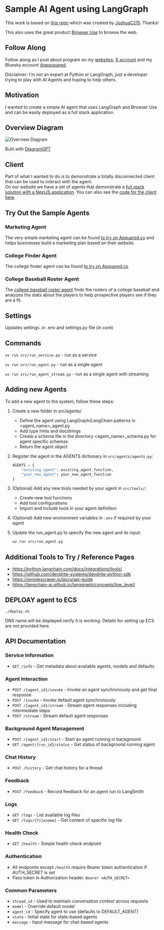 # Sample AI Agent using LangGraph

This work is based on [this repo](https://github.com/JoshuaC215/agent-service-toolkit) which was created by [JoshuaC215](https://github.com/JoshuaC215).  Thanks! 

This also uses the great product [Browser Use](https://browseruse.com/) to browse the web.

## Follow Along

Follow along as I post about program on my [websites](https://www.apsquared.co/posts/full-stack-ai-agents), [X account](https://x.com/APSquaredDev) and my Bluesky account [@apsquared](https://bsky.app/profile/apsquared.bsky.social).

Disclaimer: I'm not an expert at Python or LangGraph, just a developer trying to play with AI Agents and hoping to help others.

## Motivation

I wanted to create a simple AI agent that uses LangGraph and Browser Use and can be easily deployed as a full stack application.

## Overview Diagram

![Overview Diagram](https://apsquared.co/agent_arch.png)

Built with [DiagramGPT](https://www.eraser.io/diagramgpt)

## Client

Part of what I wanted to do is to demonstrate a totally disconnected client that can be used to interact with the agent.  
On our website we have a set of agents that demonstrate a [full stack solution with a NextJS application](https://www.apsquared.co/tools).  You can also see the [code for the client here](https://github.com/apsquared/ap2-agents).

## Try Out the Sample Agents 

### Marketing Agent

The very simple marketing agent can be found [to try on Apquared.co](https://www.apsquared.co/tools/saas-marketing-agent) and helps businesses build a marketing plan based on their website.

### College Finder Agent

The college finder agent can be found [to try on Apquared.co](https://www.apsquared.co/tools/college-finder-agent)

### College Baseball Roster Agent

The [college baseball roster agent](https://www.apsquared.co/tools/team-roster-agent) finds the rosters of a college baseball and analyzes the stats about the players to help prospective players see if they are a fit.

## Settings

Updates settings .in .env and settings.py file (in core)

## Commands

`uv run src/run_service.py` - run as a service

`uv run src/run_agent.py` - run as a single agent

`uv run src/run_agent_stream.py` - run as a single agent with streaming

## Adding new Agents

To add a new agent to the system, follow these steps:

1. Create a new folder in src/agents/
   - Define the agent using LangGraph/LangChain patterns in <agent_name>_agent.py
   - Add type hints and docstrings
   - Create a schema file in the directory <agent_name>_schema.py for agent specific schemas
   - Return the agent object

2. Register the agent in the AGENTS dictionary in `src/agents/agents.py`:
   ```python
   AGENTS = {
       "existing_agent": existing_agent_function,
       "your_new_agent": your_new_agent_function
   }
   ```

3. (Optional) Add any new tools needed by your agent in `src/tools/`:
   - Create new tool functions
   - Add tool configurations
   - Import and include tools in your agent definition

4. (Optional) Add new environment variables in `.env` if required by your agent

5. Update the run_agent.py to specify the new agent and its input:
   ```bash
   uv run src/run_agent.py
   ```

## Additional Tools to Try / Reference Pages

* https://python.langchain.com/docs/integrations/tools/
* https://github.com/dendrite-systems/dendrite-python-sdk
* https://simplescraper.io/docs/api-guide
* https://langchain-ai.github.io/langgraph/concepts/low_level/



## DEPLOAY agent to ECS

`./deploy.sh`

DNS name will be displayed verify it is working.  Details for setting up ECS are not provided here.


## API Documentation

### Service Information
- `GET /info` - Get metadata about available agents, models and defaults

### Agent Interaction
- `POST /{agent_id}/invoke` - Invoke an agent synchronously and get final response
- `POST /invoke` - Invoke default agent synchronously
- `POST /{agent_id}/stream` - Stream agent responses including intermediate steps
- `POST /stream` - Stream default agent responses

### Background Agent Management  
- `POST /{agent_id}/start` - Start an agent running in background
- `GET /agent/{run_id}/status` - Get status of background running agent

### Chat History
- `POST /history` - Get chat history for a thread

### Feedback
- `POST /feedback` - Record feedback for an agent run to LangSmith

### Logs
- `GET /logs` - List available log files
- `GET /logs/{filename}` - Get content of specific log file

### Health Check
- `GET /health` - Simple health check endpoint

### Authentication
- All endpoints except `/health` require Bearer token authentication if AUTH_SECRET is set
- Pass token in Authorization header: `Bearer <AUTH_SECRET>`

### Common Parameters
- `thread_id` - Used to maintain conversation context across requests
- `model` - Override default model
- `agent_id` - Specify agent to use (defaults to DEFAULT_AGENT)
- `state` - Initial state for state-based agents
- `message` - Input message for chat-based agents


